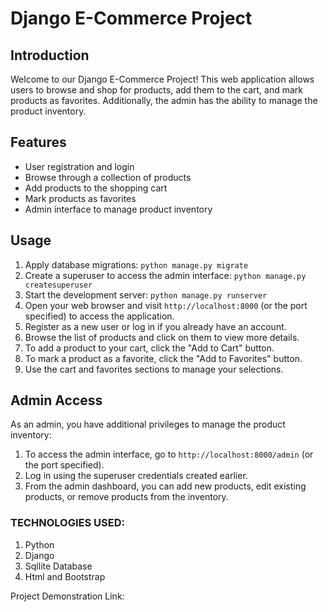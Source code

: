 # Django E-Commerce Project

## Introduction

Welcome to our Django E-Commerce Project! This web application allows users to browse and shop for products, add them to the cart, and mark products as favorites. Additionally, the admin has the ability to manage the product inventory.

## Features

- User registration and login
- Browse through a collection of products
- Add products to the shopping cart
- Mark products as favorites
- Admin interface to manage product inventory


## Usage

1. Apply database migrations: `python manage.py migrate`
2. Create a superuser to access the admin interface: `python manage.py createsuperuser`
3. Start the development server: `python manage.py runserver`
4. Open your web browser and visit `http://localhost:8000` (or the port specified) to access the application.
5. Register as a new user or log in if you already have an account.
6. Browse the list of products and click on them to view more details.
7. To add a product to your cart, click the "Add to Cart" button.
8. To mark a product as a favorite, click the "Add to Favorites" button.
9. Use the cart and favorites sections to manage your selections.

## Admin Access

As an admin, you have additional privileges to manage the product inventory:

1. To access the admin interface, go to `http://localhost:8000/admin` (or the port specified).
2. Log in using the superuser credentials created earlier.
3. From the admin dashboard, you can add new products, edit existing products, or remove products from the inventory.


### TECHNOLOGIES USED:
 1) Python
 2) Django
 3) Sqllite Database
 4) Html and Bootstrap

Project Demonstration Link:
